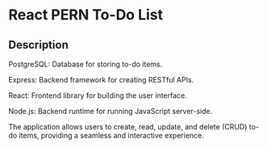 <h1>React PERN To-Do List</h1>
<h2>Description</h2>
<p>PostgreSQL: Database for storing to-do items.

Express: Backend framework for creating RESTful APIs.

React: Frontend library for building the user interface.

Node.js: Backend runtime for running JavaScript server-side.

The application allows users to create, read, update, and delete (CRUD) to-do items, providing a seamless and interactive experience.
</p>
